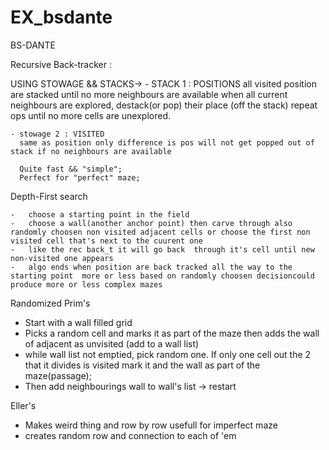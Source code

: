 # EX_bsdante
BS-DANTE

Recursive Back-tracker :

 USING  STOWAGE && STACKS-> 
    - STACK 1 : POSITIONS 
	    all visited position are stacked until no more neighbours are available	when all current   neighbours are explored, destack(or pop) their place (off the stack) repeat ops until no more  cells are unexplored.
	
    - stowage 2 : VISITED 
      same as position only difference is pos will not get popped out of stack if no neighbours are available
      
      Quite fast && "simple";
      Perfect for "perfect" maze;

Depth-First search

    -   choose a starting point in the field
    -   choose a wall(another anchor point) then carve through also randomly choosen non visited adjacent cells or choose the first non visited cell that's next to the cuurent one
    -   like the rec back_t it will go back  through it's cell until new non-visited one appears
    -   algo ends when position are back tracked all the way to the starting point  more or less based on randomly choosen decisioncould produce more or less complex mazes 
    
Randomized Prim's
  - Start with a wall filled grid
  - Picks a random cell and marks it as part of the maze then adds the wall of adjacent as unvisited (add to a wall list)
  - while wall list not emptied, pick random one. If only one cell out the 2 that it divides is visited mark it and the wall as part of the maze(passage);
  - Then add neighbourings wall to wall's list -> restart


Eller's
  - Makes weird thing and row by row usefull for imperfect maze
  - creates random row and connection to each of 'em
	
